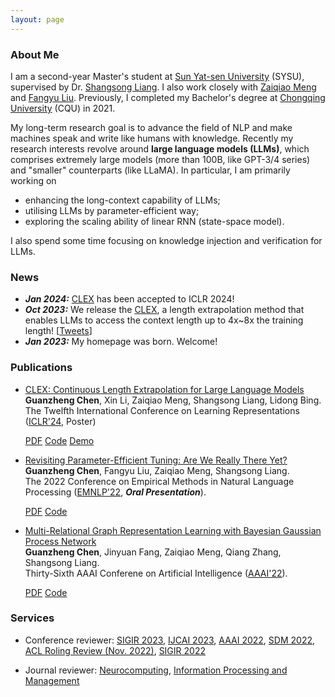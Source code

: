 ```yaml
---
layout: page
---
```


### About Me

I am a second-year Master's student at [Sun Yat-sen University](https://www.sysu.edu.cn/) (SYSU), supervised by Dr. [Shangsong Liang](https://cse.sysu.edu.cn/content/4569). I also work closely with [Zaiqiao Meng](https://mengzaiqiao.github.io/) and [Fangyu Liu](https://fangyuliu.me/about.html).
Previously, I completed my Bachelor's degree at [Chongqing University](https://www.cqu.edu.cn/) (CQU) in 2021.

My long-term research goal is to advance the field of NLP and make machines speak and write like humans with knowledge. Recently my research interests revolve around **large language models (LLMs)**, which comprises extremely large models (more than 100B, like GPT-3/4 series) and "smaller" counterparts (like LLaMA).
In particular, I am primarily working on

- enhancing the long-context capability of LLMs;
- utilising LLMs by parameter-efficient way;
- exploring the scaling ability of linear RNN (state-space model).<br>

I also spend some time focusing on knowledge injection and verification for LLMs.



### News
- ***Jan 2024:*** [CLEX](https://arxiv.org/pdf/2310.16450.pdf) has been accepted to ICLR 2024!
- ***Oct 2023:*** We release the [CLEX](https://arxiv.org/pdf/2310.16450.pdf), a length extrapolation method that enables LLMs to access the context length up to 4x~8x the training length! [[Tweets](https://twitter.com/gzchen3/status/1717584594533511553)]
- ***Jan 2023:*** My homepage was born. Welcome!







### Publications

- [CLEX: Continuous Length Extrapolation for Large Language Models](https://arxiv.org/pdf/2310.16450.pdf)<br>
  **Guanzheng Chen**, Xin Li, Zaiqiao Meng, Shangsong Liang, Lidong Bing.<br>
 The Twelfth International Conference on Learning Representations ([ICLR'24](https://iclr.cc/), Poster)
  
  <div class="btn-links">
  <a class="btn btn-outline-primary btn-page-header btn-sm" href="https://arxiv.org/pdf/2310.16450.pdf" target="_blank" rel="noopener">PDF</a>
  <a class="btn btn-outline-primary btn-page-header btn-sm" href="https://github.com/DAMO-NLP-SG/CLEX" target="_blank" rel="noopener">Code</a>
  <a class="btn btn-outline-primary btn-page-header btn-sm" href="https://huggingface.co/spaces/DAMO-NLP-SG/CLEX-Chat" target="_blank" rel="noopener">Demo</a>
  </div>


- [Revisiting Parameter-Efficient Tuning: Are We Really There Yet?](https://arxiv.org/abs/2202.07962)<br>
  **Guanzheng Chen**, Fangyu Liu, Zaiqiao Meng, Shangsong Liang.<br>
  The 2022 Conference on Empirical Methods in Natural Language Processing ([EMNLP'22](https://2022.emnlp.org/), ***Oral Presentation***).
  
  <div class="btn-links">
  <a class="btn btn-outline-primary btn-page-header btn-sm" href="https://arxiv.org/pdf/2202.07962.pdf" target="_blank" rel="noopener">PDF</a>
  <a class="btn btn-outline-primary btn-page-header btn-sm" href="https://github.com/guanzhchen/petuning" target="_blank" rel="noopener">Code</a>
  </div>

- [Multi-Relational Graph Representation Learning with Bayesian Gaussian Process Network](https://ojs.aaai.org/index.php/AAAI/article/view/20492)<br>
  **Guanzheng Chen**, Jinyuan Fang, Zaiqiao Meng, Qiang Zhang, Shangsong Liang.<br>
  Thirty-Sixth AAAI Conferene on Artificial Intelligence ([AAAI'22](https://aaai.org/Conferences/AAAI-22/)).<br>
  
  <div class="btn-links">
  <a class="btn btn-outline-primary btn-page-header btn-sm" href="{{site.url}}/data/papers/8491.ChenG_with_appendix.pdf" target="_blank" rel="noopener">PDF</a>
  <a class="btn btn-outline-primary btn-page-header btn-sm" href="https://github.com/sysu-gzchen/GGPN" target="_blank" rel="noopener">Code</a>
  </div>

### Services

- Conference reviewer: [SIGIR 2023](https://sigir.org/sigir2023/), [IJCAI 2023](https://ijcai-23.org/), [AAAI 2022](https://aaai.org/Conferences/AAAI-22/), [SDM 2022](https://www.siam.org/conferences/cm/conference/sdm22), [ACL Roling Review (Nov. 2022)](https://aclrollingreview.org/), [SIGIR 2022](https://sigir.org/sigir2022/)

- Journal reviewer: [Neurocomputing](https://www.sciencedirect.com/journal/neurocomputing), [Information Processing and Management](https://www.sciencedirect.com/journal/information-processing-and-management)
